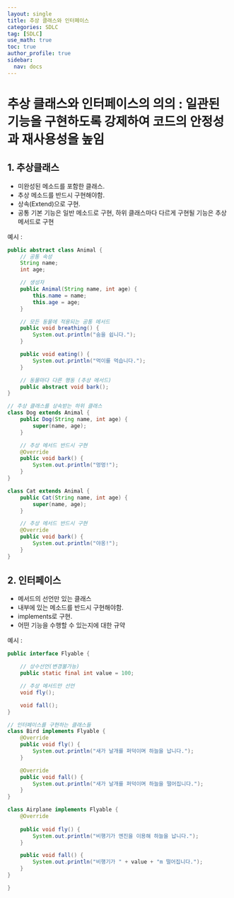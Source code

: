 ```yaml
---
layout: single
title: 추상 클래스와 인터페이스
categories: SDLC
tag: [SDLC]
use_math: true
toc: true
author_profile: true
sidebar:
  nav: docs
---
```


# 추상 클래스와 인터페이스의 의의 : 일관된 기능을 구현하도록 강제하여 코드의 안정성과 재사용성을 높임

## 1. 추상클래스
- 미완성된 메소드를 포함한 클래스. 
- 추상 메소드를 반드시 구현해야함. 
- 상속(Extend)으로 구현. 
- 공통 기본 기능은 일반 메소드로 구현, 하위 클래스마다 다르게 구현될 기능은 추상 메서드로 구현

예시 :

```java
public abstract class Animal {
    // 공통 속성
    String name;
    int age;

    // 생성자
    public Animal(String name, int age) {
        this.name = name;
        this.age = age;
    }

    // 모든 동물에 적용되는 공통 메서드
    public void breathing() {
        System.out.println("숨을 쉽니다.");
    }

    public void eating() {
        System.out.println("먹이를 먹습니다.");
    }

    // 동물마다 다른 행동 (추상 메서드)
    public abstract void bark();
}

// 추상 클래스를 상속받는 하위 클래스
class Dog extends Animal {
    public Dog(String name, int age) {
        super(name, age);
    }

    // 추상 메서드 반드시 구현
    @Override
    public void bark() {
        System.out.println("멍멍!");
    }
}

class Cat extends Animal {
    public Cat(String name, int age) {
        super(name, age);
    }

    // 추상 메서드 반드시 구현
    @Override
    public void bark() {
        System.out.println("야옹!");
    }
}
```

## 2. 인터페이스
- 메서드의 선언만 있는 클래스
- 내부에 있는 메소드를 반드시 구현해야함. 
- implements로 구현.
- 어떤 기능을 수행할 수 있는지에 대한 규약


예시 :

```java
public interface Flyable {

    // 상수선언(변경불가능)
    public static final int value = 100;

    // 추상 메서드만 선언
    void fly();

    void fall();
}

// 인터페이스를 구현하는 클래스들
class Bird implements Flyable {
    @Override
    public void fly() {
        System.out.println("새가 날개를 퍼덕이며 하늘을 납니다.");
    }

    @Override
    public void fall() {
        System.out.println("새가 날개를 퍼덕이며 하늘을 떨어집니다.");
    }
}

class Airplane implements Flyable {
    @Override
    
    public void fly() {
        System.out.println("비행기가 엔진을 이용해 하늘을 납니다.");
    }

    public void fall() {
        System.out.println("비행기가 " + value + "m 떨어집니다.");
    }
}

}
```